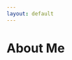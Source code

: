 ```yaml
---
layout: default
---
```


# About Me

<div id="typed-text"></div>

<p id="cursor" class="blink">|</p>

<script>
  document.addEventListener("DOMContentLoaded", function() {
    const text = [
      "I'm **Seifer Rija Boado**, a BS in Information Technology graduate from De La Salle University, specializing in **Cybersecurity**.",
      "With **three internships in the field**, I'm passionate about securing systems and exploring emerging threats in cybersecurity.",
      "I'm looking to enter the field full-time and contribute to a secure digital future.",
      "You can explore my **projects, education, work experience, and certifications** below:",
      "Feel free to reach out to me via [LinkedIn](https://www.linkedin.com/in/seifer-rija-boado-0a196a238/) or [email](mailto:seiferboado101@gmail.com)."
    ];

    let currentTextIndex = 0;
    let currentCharIndex = 0;
    const typingSpeed = 50;
    const typedTextElement = document.getElementById("typed-text");
    const cursorElement = document.getElementById("cursor");

    function type() {
      if (currentCharIndex < text[currentTextIndex].length) {
        typedTextElement.innerHTML += text[currentTextIndex].charAt(currentCharIndex);
        currentCharIndex++;
        setTimeout(type, typingSpeed);
      } else if (currentTextIndex < text.length - 1) {
        currentTextIndex++;
        currentCharIndex = 0;
        typedTextElement.innerHTML += "<br><br>";
        setTimeout(type, typingSpeed);
      }
    }

    type();
  });
</script>

<style>
  #typed-text {
    font-family: 'Courier', monospace;
    font-size: 1.2rem;
    white-space: pre-wrap;
  }

  .blink {
    font-family: 'Courier', monospace;
    font-size: 1.2rem;
    display: inline;
    animation: blink 0.7s step-start infinite;
  }

  @keyframes blink {
    50% { opacity: 0; }
  }
</style>
